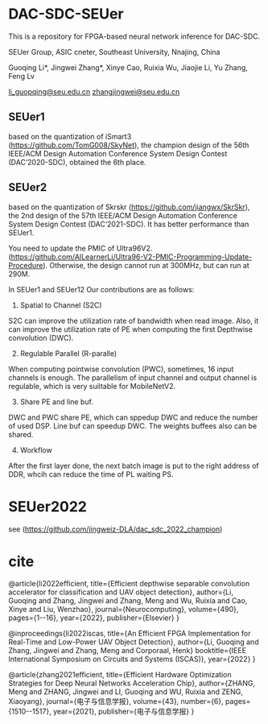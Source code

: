 # DAC-SDC-SEUer  


This is a repository for FPGA-based neural network inference for DAC-SDC. 

SEUer Group, ASIC cneter, Southeast University, Nnajing, China

Guoqing Li*, Jingwei Zhang*, Xinye Cao, Ruixia Wu, Jiaojie Li, Yu Zhang, Feng Lv 

li_guopqing@seu.edu.cn   zhangjingwei@seu.edu.cn 


## SEUer1 
based on the quantization of iSmart3 (https://github.com/TomG008/SkyNet), the champion design of the 56th IEEE/ACM Design Automation Conference System Design Contest (DAC‘2020-SDC), obtained the 6th place. 

## SEUer2 
based on the quantization of Skrskr (https://github.com/jiangwx/SkrSkr), the 2nd design of the 57th IEEE/ACM Design Automation Conference System Design Contest (DAC‘2021-SDC). It has better performance than SEUer1. 

You need to update the PMIC of Ultra96V2. (https://github.com/AILearnerLi/Ultra96-V2-PMIC-Programming-Update-Procedure). Otherwise, the design cannot run at 300MHz, but can run at 290M.

In SEUer1 and SEUer12 Our contributions are as follows:

1. Spatial to Channel (S2C)

  S2C can improve the utilization rate of bandwidth when read image. Also, it can improve the utilization rate of PE when computing the first Depthwise convolution (DWC).

2. Regulable Parallel (R-paralle)

  When computing pointwise convolution (PWC), sometimes, 16 input channels is enough. The parallelism of input channel and output channel is regulable, which is very suiltable for MobileNetV2.
  
3. Share PE and line buf.

  DWC and PWC share PE, which can sppedup DWC and reduce the number of used DSP. Line buf can speedup DWC. The weights buffees also can be shared.

4. Workflow

  After the first layer done, the next batch image is put to the right address of DDR, whcih can reduce the time of PL waiting PS.
  
# SEUer2022 
see (https://github.com/jingweiz-DLA/dac_sdc_2022_champion)
 
# cite
@article{li2022efficient,
  title={Efficient depthwise separable convolution accelerator for classification and UAV object detection},
  author={Li, Guoqing and Zhang, Jingwei and Zhang, Meng and Wu, Ruixia and Cao, Xinye and Liu, Wenzhao},
  journal={Neurocomputing},
  volume={490},
  pages={1--16},
  year={2022},
  publisher={Elsevier}
}


@inproceedings{li2022iscas,
  title={An Efficient FPGA Implementation for Real-Time and Low-Power UAV Object Detection},
  author={Li, Guoqing and Zhang, Jingwei and Zhang, Meng and Corporaal, Henk}
  booktitle={IEEE International Symposium on Circuits and Systems (ISCAS)},
  year={2022}
}

@article{zhang2021efficient,
  title={Efficient Hardware Optimization Strategies for Deep Neural Networks Acceleration Chip},
  author={ZHANG, Meng and ZHANG, Jingwei and LI, Guoqing and WU, Ruixia and ZENG, Xiaoyang},
  journal={电子与信息学报},
  volume={43},
  number={6},
  pages={1510--1517},
  year={2021},
  publisher={电子与信息学报}
}
